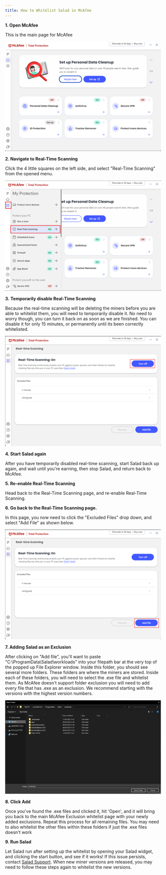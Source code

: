 ```yaml
---
title: How to Whitelist Salad in McAfee
---
```


**1. Open McAfee**

This is the main page for McAfee

![screenshot of mcafee app](../../../../content/images/troubleshooting/antivirus/how-to-whitelist-salad-in-mcafee-1.png)

**2. Navigate to Real-Time Scanning**

Click the 4 little squares on the left side, and select "Real-Time Scanning" from the opened menu.

![screenshot showing how to open real time scanning options](../../../../content/images/troubleshooting/antivirus/how-to-whitelist-salad-in-mcafee-2.png)

**3.** **Temporarily disable Real-Time Scanning**

Because the real-time scanning will be deleting the miners before you are able to whitelist them, you will need to
temporarily disable it. No need to worry though, you can turn it back on as soon as we are finished. You can disable it
for only 15 minutes, or permanently until its been correctly whitelisted.

![disabling real time scanning](../../../../content/images/troubleshooting/antivirus/how-to-whitelist-salad-in-mcafee-3.png)

**4. Start Salad again**

After you have temporarily disabled real-time scanning, start Salad back up again, and wait until you're earning, then
stop Salad, and return back to McAfee.

**5. Re-enable Real-Time Scanning**

Head back to the Real-Time Scanning page, and re-enable Real-Time Scanning.

**6. Go back to the Real-Time Scanning page.**

In this page, you now need to click the "Excluded Files" drop down, and select "Add File" as shown below.

![exclusion settings in McAfee](../../../../content/images/troubleshooting/antivirus/how-to-whitelist-salad-in-mcafee-4.png)

**7. Adding Salad as an Exclusion**

After clicking on "Add file", you'll want to paste "C:\\ProgramData\\Salad\\workloads" into your filepath bar at the
very top of the popped up File Explorer window. Inside this folder, you should see several more folders. These folders
are where the miners are stored. Inside each of these folders, you will need to select the .exe file and whitelist them.
As McAfee doesn't support folder exclusion you will need to add every file that has .exe as an exclusion. We recommend
starting with the versions with the highest version numbers.

![file explorer with Salad file path](../../../../content/images/troubleshooting/antivirus/how-to-whitelist-salad-in-mcafee-5.png)

**8. Click Add**

Once you've found the .exe files and clicked it, hit 'Open', and it will bring you back to the main McAfee Exclusion
whitelist page with your newly added exclusions. Repeat this process for all remaining files. You may need to also
whitelist the other files within these folders if just the .exe files doesn't work

**9. Run Salad**

Let Salad run after setting up the whitelist by opening your Salad widget, and clicking the start button, and see if it
works! If this issue persists, contact [Salad Support](/contact). When new miner versions are released, you may need to
follow these steps again to whitelist the new versions.
